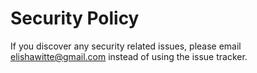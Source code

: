 # Security Policy

If you discover any security related issues, please email elishawitte@gmail.com instead of using the issue tracker.
